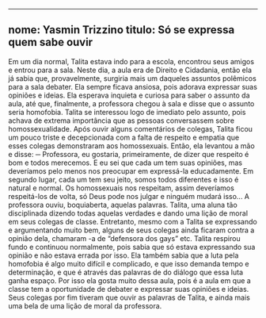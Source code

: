 
---

nome: Yasmin Trizzino 
titulo: Só se expressa quem sabe ouvir
---

Em um dia normal, Talita estava indo para a escola, encontrou seus amigos e entrou para a sala. Neste dia, a aula era de Direito e Cidadania, então ela já sabia que, provavelmente, surgiria mais um daqueles assuntos polêmicos para a sala debater. Ela sempre ficava ansiosa, pois adorava expressar suas opiniões e ideias.
Ela esperava inquieta e curiosa para saber o assunto da aula, até que, finalmente, a professora chegou à sala e disse que o assunto seria homofobia. Talita se interessou logo de imediato pelo assunto, pois achava de extrema importância que as pessoas conversassem sobre homossexualidade. Após ouvir alguns comentários de colegas, Talita ficou um pouco triste e decepcionada com a falta de respeito e empatia que esses colegas demonstraram aos homossexuais. Então, ela levantou a mão e disse:
─ Professora, eu gostaria, primeiramente, de dizer que respeito é bom e todos merecemos. E eu sei que cada um tem suas opiniões, mas deveríamos pelo menos nos preocupar em expressá-la educadamente. Em segundo lugar, cada um tem seu jeito, somos todos diferentes e isso é natural e normal. Os homossexuais nos respeitam, assim deveríamos respeitá-los de volta, só Deus pode nos julgar e ninguém mudará isso... 
A professora ouviu, boquiaberta, aquelas palavras. Talita, uma aluna tão disciplinada dizendo todas aquelas verdades e dando uma lição de moral em seus colegas de classe. Entretanto, mesmo com a Talita se expressando e argumentando muito bem, alguns de seus colegas ainda ficaram contra a opinião dela, chamaram -a de “defensora dos gays” etc. 
Talita respirou fundo e continuou normalmente, pois sabia que só estava expressando sua opinião e não estava errada por isso. Ela também sabia que a luta pela homofobia é algo muito difícil e complicado, e que isso demanda tempo e determinação, e que é através das palavras de do diálogo que essa luta ganha espaço. Por isso ela gosta muito dessa aula, pois é a aula em que a classe tem a oportunidade de debater e expressar suas opiniões e ideias.  Seus colegas por fim tiveram que ouvir as palavras de Talita, e ainda mais uma bela de uma lição de moral da professora. 
